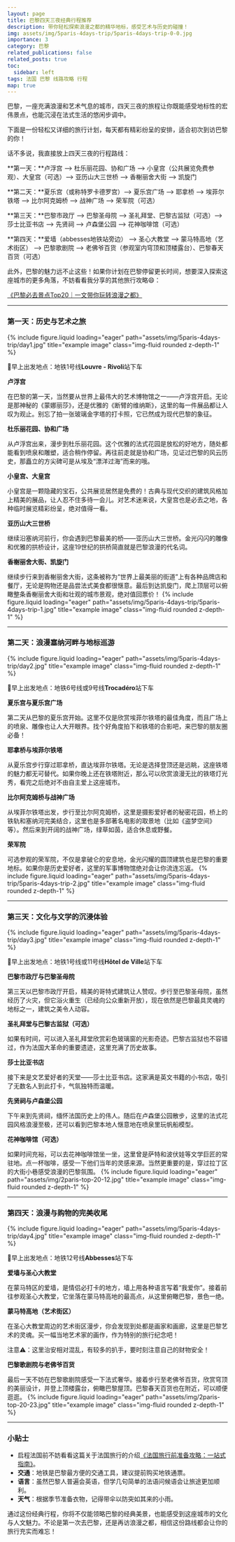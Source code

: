 ```yaml
---
layout: page
title: 巴黎四天三夜经典行程推荐
description: 带你轻松探索浪漫之都的精华地标，感受艺术与历史的碰撞！
img: assets/img/5paris-4days-trip/5paris-4days-trip-0-0.jpg
importance: 3
category: 巴黎
related_publications: false
related_posts: true
toc:
  sidebar: left
tags: 法国 巴黎 线路攻略 行程
map: true
---
```


巴黎，一座充满浪漫和艺术气息的城市，四天三夜的旅程让你既能感受地标性的宏伟景点，也能沉浸在法式生活的悠闲步调中。

下面是一份轻松又详细的旅行计划，每天都有精彩纷呈的安排，适合初次到访巴黎的你！

话不多说，我直接放上四天三夜的行程路线：

**第一天：**卢浮宫 ——> 杜乐丽花园、协和广场 ——> 小皇宫（公共展览免费参观）、大皇宫（可选）——> 亚历山大三世桥 ——> 香榭丽舍大街 ——> 凯旋门

**第二天：**夏乐宫（或称特罗卡德罗宫）——> 夏乐宫广场 ——> 耶拿桥 ——> 埃菲尔铁塔 ——> 比尔阿克姆桥 ——> 战神广场 ——> 荣军院（可选）

**第三天：**巴黎市政厅 ——> 巴黎圣母院 ——> 圣礼拜堂、巴黎古监狱（可选）——> 莎士比亚书店 ——> 先贤祠 ——> 卢森堡公园 ——> 花神咖啡馆（可选）

**第四天：**爱墙（abbesses地铁站旁边） ——> 圣心大教堂 ——> 蒙马特高地（艺术街区） ——> 巴黎歌剧院 ——> 老佛爷百货（参观室内穹顶和顶楼露台）、巴黎春天百货（可选）

此外，巴黎的魅力远不止这些！如果你计划在巴黎停留更长时间，想要深入探索这座城市的更多角落，不妨看看我分享的其他旅行攻略😄：

[《巴黎必去景点Top20｜一文带你玩转浪漫之都》](https://tianhuanglab.github.io/paris/paris-top-20/)

---

### **第一天：历史与艺术之旅**
{% include figure.liquid loading="eager" path="assets/img/5paris-4days-trip/day1.jpg" title="example image" class="img-fluid rounded z-depth-1" %}


📍早上出发地点：地铁1号线**Louvre - Rivoli**站下车

**卢浮宫**

在巴黎的第一天，当然要从世界上最伟大的艺术博物馆之一——卢浮宫开启。无论是那神秘的《蒙娜丽莎》，还是优雅的《断臂的维纳斯》，这里的每一件展品都让人叹为观止。别忘了拍一张玻璃金字塔的打卡照，它已然成为现代巴黎的象征。

**杜乐丽花园、协和广场**

从卢浮宫出来，漫步到杜乐丽花园。这个优雅的法式花园是放松的好地方，随处都能看到喷泉和雕塑，适合稍作停留。再往前走就是协和广场，见证过巴黎的风云历史，那矗立的方尖碑可是从埃及“漂洋过海”而来的哦。

**小皇宫、大皇宫**

小皇宫是一颗隐藏的宝石，公共展览居然是免费的！古典与现代交织的建筑风格加上精美的展品，让人忍不住多待一会儿。对艺术迷来说，大皇宫也是必去之地，各种临时展览精彩纷呈，绝对值得一看。

**亚历山大三世桥**

继续沿塞纳河前行，你会遇到巴黎最美的桥——亚历山大三世桥。金光闪闪的雕像和优雅的拱桥设计，这座19世纪的拱桥简直就是巴黎浪漫的代名词。

**香榭丽舍大街、凯旋门**

继续步行来到香榭丽舍大街，这条被称为“世界上最美丽的街道”上有各种品牌店和餐厅，无论是购物还是品尝法式美食都很惬意。最后到达凯旋门，爬上顶层可以俯瞰整条香榭丽舍大街和壮观的城市景观，绝对值回票价！
{% include figure.liquid loading="eager" path="assets/img/5paris-4days-trip/5paris-4days-trip-1.jpg" title="example image" class="img-fluid rounded z-depth-1" %}

---

### **第二天：浪漫塞纳河畔与地标巡游**
{% include figure.liquid loading="eager" path="assets/img/5paris-4days-trip/day2.jpg" title="example image" class="img-fluid rounded z-depth-1" %}

📍早上出发地点：地铁6号线或9号线**Trocadéro**站下车

**夏乐宫与夏乐宫广场**

第二天从巴黎的夏乐宫开始。这里不仅是欣赏埃菲尔铁塔的最佳角度，而且广场上的喷泉、雕像也让人大开眼界。找个好角度拍下和铁塔的合影吧，来巴黎的朋友圈必备！

**耶拿桥与埃菲尔铁塔**

从夏乐宫步行穿过耶拿桥，直达埃菲尔铁塔。无论是选择登顶还是远眺，这座铁塔的魅力都无可替代。如果你晚上还在铁塔附近，那么可以欣赏浪漫无比的铁塔灯光秀，看完之后绝对不由自主爱上这座城市。

**比尔阿克姆桥与战神广场**

从埃菲尔铁塔出发，步行至比尔阿克姆桥，这里是摄影爱好者的秘密花园，桥上的铁轨和塞纳河完美结合，这里也是多部著名电影的取景地（比如《盗梦空间》等）。然后来到开阔的战神广场，绿草如茵，适合休息或野餐。

**荣军院**

可选参观的荣军院，不仅是拿破仑的安息地，金光闪耀的圆顶建筑也是巴黎的重要地标。如果你是历史爱好者，这里的军事博物馆绝对会让你流连忘返。
{% include figure.liquid loading="eager" path="assets/img/5paris-4days-trip/5paris-4days-trip-2.jpg" title="example image" class="img-fluid rounded z-depth-1" %}


---

### **第三天：文化与文学的沉浸体验**
{% include figure.liquid loading="eager" path="assets/img/5paris-4days-trip/day3.jpg" title="example image" class="img-fluid rounded z-depth-1" %}

📍早上出发地点：地铁1号线或11号线**Hôtel de Ville**站下车

**巴黎市政厅与巴黎圣母院**

第三天以巴黎市政厅开启，精美的哥特式建筑让人赞叹。步行至巴黎圣母院，虽然经历了火灾，但它浴火重生（已经向公众重新开放），现在依然是巴黎最具灵魂的地标之一，建筑之美令人动容。

**圣礼拜堂与巴黎古监狱（可选）**

如果有时间，可以进入圣礼拜堂欣赏彩色玻璃窗的光影奇迹。巴黎古监狱也不容错过，作为法国大革命的重要遗迹，这里充满了历史故事。

**莎士比亚书店**

接下来是文艺爱好者的天堂——莎士比亚书店。这家满是英文书籍的小书店，吸引了无数名人到此打卡，气氛独特而温暖。

**先贤祠与卢森堡公园**

下午来到先贤祠，缅怀法国历史上的伟人。随后在卢森堡公园散步，这里的法式花园风格浪漫至极，还可以看到巴黎本地人惬意地在喷泉里玩帆船模型。

**花神咖啡馆（可选）**

如果时间充裕，可以去花神咖啡馆坐一坐，这里曾是萨特和波伏娃等文学巨匠的常驻地。点一杯咖啡，感受一下他们当年的灵感来源。当然更重要的是，穿过拉丁区的大街小巷感受浪漫的巴黎氛围。
{% include figure.liquid loading="eager" path="assets/img/2paris-top-20-12.jpg" title="example image" class="img-fluid rounded z-depth-1" %}


---

### **第四天：浪漫与购物的完美收尾**
{% include figure.liquid loading="eager" path="assets/img/5paris-4days-trip/day4.jpg" title="example image" class="img-fluid rounded z-depth-1" %}

📍早上出发地点：地铁12号线**Abbesses**站下车

**爱墙与圣心大教堂**

在蒙马特区的爱墙，是情侣必打卡的地方，墙上用各种语言写着“我爱你”。接着前往参观圣心大教堂，它坐落在蒙马特高地的最高点，从这里俯瞰巴黎，景色一绝。

**蒙马特高地（艺术街区）**

在圣心大教堂周边的艺术街区漫步，你会发现到处都是画家和画廊，这里是巴黎艺术的灵魂。买一幅当地艺术家的画作，作为特别的旅行纪念吧！

注意⚠️：这里治安相对混乱，有较多的扒手，要时刻注意自己的财物安全！

**巴黎歌剧院与老佛爷百货**

最后一天不妨在巴黎歌剧院感受一下法式奢华。接着步行至老佛爷百货，欣赏穹顶的美丽设计，并登上顶楼露台，俯瞰巴黎屋顶。巴黎春天百货也在附近，可以顺便逛逛。
{% include figure.liquid loading="eager" path="assets/img/2paris-top-20-23.jpg" title="example image" class="img-fluid rounded z-depth-1" %}


---

### **小贴士**

- 启程法国前不妨看看这篇关于法国旅行的介绍[《法国旅行前准备攻略：一站式指南》](https://tianhuanglab.github.io/france-travel/france-travel-information/)。
- **交通**：地铁是巴黎最方便的交通工具，建议提前购买地铁通票。
- **语言**：虽然巴黎人普遍会英语，但学几句简单的法语问候语会让旅途更加顺利。
- **天气**：根据季节准备衣物，记得带伞以防突如其来的小雨。

通过这份经典行程，你将不仅能领略巴黎的经典美景，也能感受到这座城市的文化与人文魅力。不论是第一次去巴黎，还是再访浪漫之都，相信这份路线都会让你的旅行充实而难忘！
